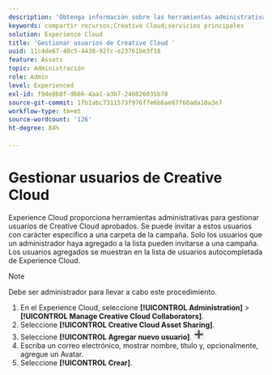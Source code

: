 ```yaml
---
description: 'Obtenga información sobre las herramientas administrativas para administrar usuarios de Creative Cloud aprobados en Experience Cloud. '
keywords: compartir recursos;Creative Cloud;servicios principales
solution: Experience Cloud
title: 'Gestionar usuarios de Creative Cloud '
uuid: 11c4de67-40c5-4438-92fc-e23761be3f18
feature: Assets
topic: Administración
role: Admin
level: Experienced
exl-id: f94e8b8f-d666-4aa1-a3b7-246026035b78
source-git-commit: 1fb1abc7311573f976f7e6b6ae67f60ada10a3e7
workflow-type: tm+mt
source-wordcount: '126'
ht-degree: 84%

---
```


# Gestionar usuarios de Creative Cloud

Experience Cloud proporciona herramientas administrativas para gestionar usuarios de Creative Cloud aprobados. Se puede invitar a estos usuarios con carácter específico a una carpeta de la campaña. Solo los usuarios que un administrador haya agregado a la lista pueden invitarse a una campaña. Los usuarios agregados se muestran en la lista de usuarios autocompletada de Experience Cloud.

>[!NOTE]
>
>Debe ser administrador para llevar a cabo este procedimiento.

1. En el Experience Cloud, seleccione **[!UICONTROL Administration]** > **[!UICONTROL Manage Creative Cloud Collaborators]**.
1. Seleccione **[!UICONTROL Creative Cloud Asset Sharing]**.
1. Seleccione **[!UICONTROL Agregar nuevo usuario]**. ![](assets/mac_add_icon.png)
1. Escriba un correo electrónico, mostrar nombre, título y, opcionalmente, agregue un Avatar.
1. Seleccione **[!UICONTROL Crear]**.
